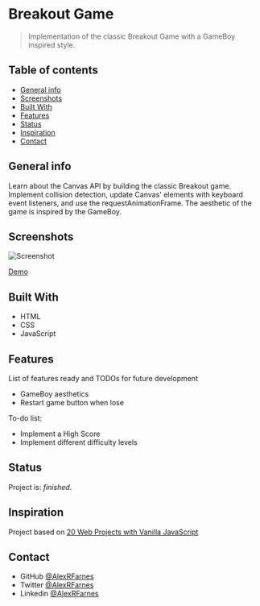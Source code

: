 # Breakout Game

> Implementation of the classic Breakout Game with a GameBoy inspired style.

## Table of contents

- [General info](#general-info)
- [Screenshots](#screenshots)
- [Built With](#built-with)
- [Features](#features)
- [Status](#status)
- [Inspiration](#inspiration)
- [Contact](#contact)

## General info

Learn about the Canvas API by building the classic Breakout game. Implement collision detection, update Canvas' elements with keyboard event listeners, and use the requestAnimationFrame. The aesthetic of the game is inspired by the GameBoy.

## Screenshots

![Screenshot]()

[Demo]()

## Built With

- HTML
- CSS
- JavaScript

## Features

List of features ready and TODOs for future development

- GameBoy aesthetics
- Restart game button when lose

To-do list:

- Implement a High Score
- Implement different difficulty levels

## Status

Project is: _finished_.

## Inspiration

Project based on [20 Web Projects with Vanilla JavaScript](https://www.udemy.com/course/web-projects-with-vanilla-javascript/)

## Contact

- GitHub [@AlexRFarnes](https://github.com/AlexRFarnes)
- Twitter [@AlexRFarnes](https://twitter.com/alexrfarnes)
- Linkedin [@AlexRFarnes](https://www.linkedin.com/in/alexrfarnes/)
